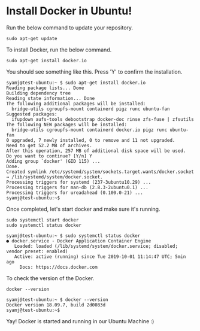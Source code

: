 # Install Docker in Ubuntu!
Run the below command to update your repository.
```
sudo apt-get update
```
To install Docker, run the below command.

```
sudo apt-get install docker.io
```

You should see something like this. Press 'Y' to confirm the installation.
```
syamj@test-ubuntu:~ $ sudo apt-get install docker.io
Reading package lists... Done
Building dependency tree
Reading state information... Done
The following additional packages will be installed:
  bridge-utils cgroupfs-mount containerd pigz runc ubuntu-fan
Suggested packages:
  ifupdown aufs-tools debootstrap docker-doc rinse zfs-fuse | zfsutils
The following NEW packages will be installed:
  bridge-utils cgroupfs-mount containerd docker.io pigz runc ubuntu-fan
0 upgraded, 7 newly installed, 0 to remove and 11 not upgraded.
Need to get 52.2 MB of archives.
After this operation, 257 MB of additional disk space will be used.
Do you want to continue? [Y/n] Y
Adding group `docker' (GID 115) ...
Done.
Created symlink /etc/systemd/system/sockets.target.wants/docker.socket → /lib/systemd/system/docker.socket.
Processing triggers for systemd (237-3ubuntu10.29) ...
Processing triggers for man-db (2.8.3-2ubuntu0.1) ...
Processing triggers for ureadahead (0.100.0-21) ...
syamj@test-ubuntu:~$
```
Once completed, let's start docker and make sure it's running.

```
sudo systemctl start docker
sudo systemctl status docker
```
```
syamj@test-ubuntu:~ $ sudo systemctl status docker
● docker.service - Docker Application Container Engine
   Loaded: loaded (/lib/systemd/system/docker.service; disabled; vendor preset: enabled)
   Active: active (running) since Tue 2019-10-01 11:14:47 UTC; 5min ago
     Docs: https://docs.docker.com
```
To check the version of the Docker.
```
docker --version
```
```
syamj@test-ubuntu:~ $ docker --version
Docker version 18.09.7, build 2d0083d
syamj@test-ubuntu:~$
```

Yay! Docker is started and running in our Ubuntu Machine :) 
